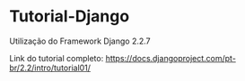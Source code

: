 # Tutorial-Django
Utilização do Framework Django 2.2.7

Link do tutorial completo:
https://docs.djangoproject.com/pt-br/2.2/intro/tutorial01/
